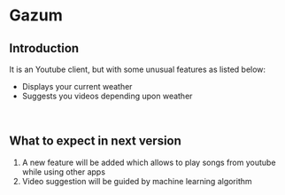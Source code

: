 <h1> Gazum </h1>
<h2>Introduction</h2>
It is an Youtube client, but with some unusual features as listed below:<br>
<ul>
  <li>Displays your current weather</li>
  <li>Suggests you videos depending upon weather</li>
</ul>

<br>
<h2>What to expect in next version</h2>
<ol type="1">
  <li>A new feature will be added which allows to play songs from youtube while using other apps</li>
  <li>Video suggestion will be guided by machine learning algorithm</li>
</ol>
